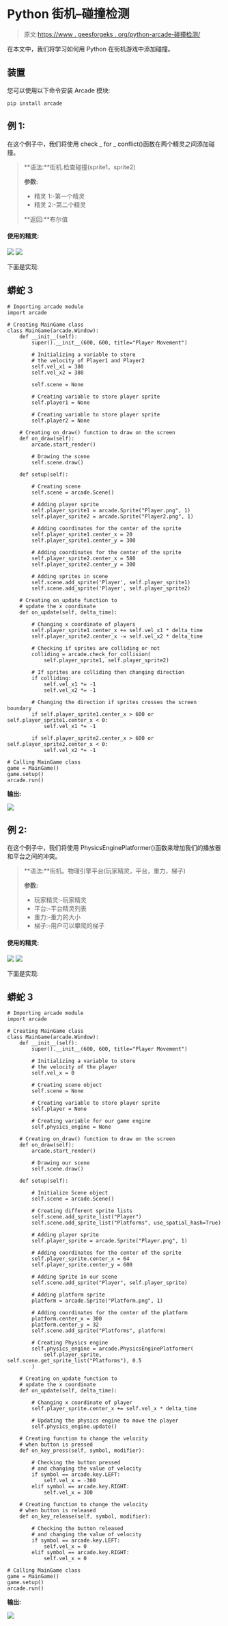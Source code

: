 # Python 街机–碰撞检测

> 原文:[https://www . geesforgeks . org/python-arcade-碰撞检测/](https://www.geeksforgeeks.org/python-arcade-collision-detection/)

在本文中，我们将学习如何用 Python 在街机游戏中添加碰撞。

## 装置

您可以使用以下命令安装 Arcade 模块:

```
pip install arcade
```

## 例 1:

在这个例子中，我们将使用 check _ for _ conflict()函数在两个精灵之间添加碰撞。

> **语法:**街机.检查碰撞(sprite1，sprite2)
> 
> **参数:**
> 
> *   精灵 1:-第一个精灵
> *   精灵 2:-第二个精灵
> 
> **返回:**布尔值

#### 使用的精灵:

![](img/0974093198736acd5beb69a10fea43e7.png) ![](img/2bd0d0eff56a6973e57178e5be265632.png)

下面是实现:

## 蟒蛇 3

```
# Importing arcade module
import arcade

# Creating MainGame class
class MainGame(arcade.Window):
    def __init__(self):
        super().__init__(600, 600, title="Player Movement")

        # Initializing a variable to store
        # the velocity of Player1 and Player2
        self.vel_x1 = 380
        self.vel_x2 = 380

        self.scene = None

        # Creating variable to store player sprite
        self.player1 = None

        # Creating variable to store player sprite
        self.player2 = None

    # Creating on_draw() function to draw on the screen
    def on_draw(self):
        arcade.start_render()

        # Drawing the scene
        self.scene.draw()

    def setup(self):

        # Creating scene
        self.scene = arcade.Scene()

        # Adding player sprite
        self.player_sprite1 = arcade.Sprite("Player.png", 1)
        self.player_sprite2 = arcade.Sprite("Player2.png", 1)

        # Adding coordinates for the center of the sprite
        self.player_sprite1.center_x = 20
        self.player_sprite1.center_y = 300

        # Adding coordinates for the center of the sprite
        self.player_sprite2.center_x = 580
        self.player_sprite2.center_y = 300

        # Adding sprites in scene
        self.scene.add_sprite('Player', self.player_sprite1)
        self.scene.add_sprite('Player', self.player_sprite2)

    # Creating on_update function to
    # update the x coordinate
    def on_update(self, delta_time):

        # Changing x coordinate of players
        self.player_sprite1.center_x += self.vel_x1 * delta_time
        self.player_sprite2.center_x -= self.vel_x2 * delta_time

        # Checking if sprites are colliding or not
        colliding = arcade.check_for_collision(
            self.player_sprite1, self.player_sprite2)

        # If sprites are colliding then changing direction
        if colliding:
            self.vel_x1 *= -1
            self.vel_x2 *= -1

        # Changing the direction if sprites crosses the screen boundary
        if self.player_sprite1.center_x > 600 or self.player_sprite1.center_x < 0:
            self.vel_x1 *= -1

        if self.player_sprite2.center_x > 600 or self.player_sprite2.center_x < 0:
            self.vel_x2 *= -1

# Calling MainGame class
game = MainGame()
game.setup()
arcade.run()
```

**输出:**

![](img/e2f3ad0b847207994e40202d58750c3d.png)

## 例 2:

在这个例子中，我们将使用 PhysicsEnginePlatformer()函数来增加我们的播放器和平台之间的冲突。

> **语法:**街机。物理引擎平台(玩家精灵，平台，重力，梯子)
> 
> **参数:**
> 
> *   玩家精灵:-玩家精灵
> *   平台:-平台精灵列表
> *   重力:-重力的大小
> *   梯子:-用户可以攀爬的梯子

#### 使用的精灵:

![](img/a7890cd6a52f5080009e4eb9153d11a4.png) ![](img/2bd0d0eff56a6973e57178e5be265632.png)

下面是实现:

## 蟒蛇 3

```
# Importing arcade module
import arcade

# Creating MainGame class
class MainGame(arcade.Window):
    def __init__(self):
        super().__init__(600, 600, title="Player Movement")

        # Initializing a variable to store
        # the velocity of the player
        self.vel_x = 0

        # Creating scene object
        self.scene = None

        # Creating variable to store player sprite
        self.player = None

        # Creating variable for our game engine
        self.physics_engine = None

    # Creating on_draw() function to draw on the screen
    def on_draw(self):
        arcade.start_render()

        # Drawing our scene
        self.scene.draw()

    def setup(self):

        # Initialize Scene object
        self.scene = arcade.Scene()

        # Creating different sprite lists
        self.scene.add_sprite_list("Player")
        self.scene.add_sprite_list("Platforms", use_spatial_hash=True)

        # Adding player sprite
        self.player_sprite = arcade.Sprite("Player.png", 1)

        # Adding coordinates for the center of the sprite
        self.player_sprite.center_x = 64
        self.player_sprite.center_y = 600

        # Adding Sprite in our scene
        self.scene.add_sprite("Player", self.player_sprite)

        # Adding platform sprite
        platform = arcade.Sprite("Platform.png", 1)

        # Adding coordinates for the center of the platform
        platform.center_x = 300
        platform.center_y = 32
        self.scene.add_sprite("Platforms", platform)

        # Creating Physics engine
        self.physics_engine = arcade.PhysicsEnginePlatformer(
            self.player_sprite, self.scene.get_sprite_list("Platforms"), 0.5
        )

    # Creating on_update function to
    # update the x coordinate
    def on_update(self, delta_time):

        # Changing x coordinate of player
        self.player_sprite.center_x += self.vel_x * delta_time

        # Updating the physics engine to move the player
        self.physics_engine.update()

    # Creating function to change the velocity
    # when button is pressed
    def on_key_press(self, symbol, modifier):

        # Checking the button pressed
        # and changing the value of velocity
        if symbol == arcade.key.LEFT:
            self.vel_x = -300
        elif symbol == arcade.key.RIGHT:
            self.vel_x = 300

    # Creating function to change the velocity
    # when button is released
    def on_key_release(self, symbol, modifier):

        # Checking the button released
        # and changing the value of velocity
        if symbol == arcade.key.LEFT:
            self.vel_x = 0
        elif symbol == arcade.key.RIGHT:
            self.vel_x = 0

# Calling MainGame class
game = MainGame()
game.setup()
arcade.run()
```

**输出:**

![](img/478715da819aef355512226e4eaeec45.png)